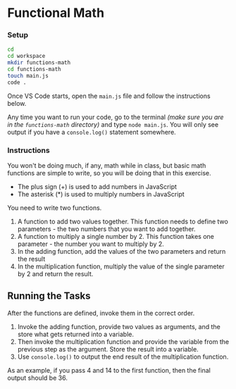 # Functional Math

### Setup

```sh
cd
cd workspace
mkdir functions-math
cd functions-math
touch main.js
code .
```

Once VS Code starts, open the `main.js` file and follow the instructions below.

Any time you want to run your code, go to the terminal _(make sure you are in the `functions-math` directory)_ and type `node main.js`. You will only see output if you have a `console.log()` statement somewhere.

### Instructions

You won't be doing much, if any, math while in class, but basic math functions are simple to write, so you will be doing that in this exercise.

* The plus sign (+) is used to add numbers in JavaScript
* The asterisk (*) is used to multiply numbers in JavaScript

You need to write two functions.

1. A function to add two values together. This function needs to define two parameters - the two numbers that you want to add together.
2. A function to multiply a single number by 2. This function takes one parameter - the number you want to multiply by 2.
3. In the adding function, add the values of the two parameters and return the result
4. In the multiplication function, multiply the value of the single parameter by 2 and return the result.

## Running the Tasks

After the functions are defined, invoke them in the correct order.

1. Invoke the adding function, provide two values as arguments, and the store what gets returned into a variable.
2. Then invoke the multiplication function and provide the variable from the previous step as the argument. Store the result into a variable.
3. Use `console.log()` to output the end result of the multiplication function.

As an example, if you pass 4 and 14 to the first function, then the final output should be 36.